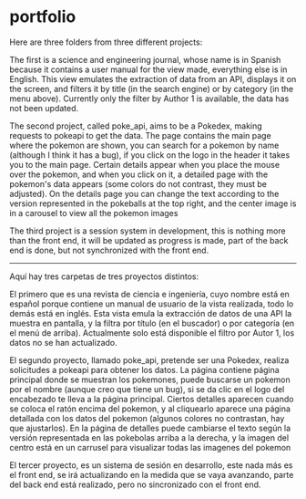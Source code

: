 # portfolio

Here are three folders from three different projects:

The first is a science and engineering journal, whose name is in Spanish because it contains a user manual for the view made, everything else is in English. This view emulates the extraction of data from an API, displays it on the screen, and filters it by title (in the search engine) or by category (in the menu above). Currently only the filter by Author 1 is available, the data has not been updated.

The second project, called poke_api, aims to be a Pokedex, making requests to pokeapi to get the data. The page contains the main page where the pokemon are shown, you can search for a pokemon by name (although I think it has a bug), if you click on the logo in the header it takes you to the main page. Certain details appear when you place the mouse over the pokemon, and when you click on it, a detailed page with the pokemon's data appears (some colors do not contrast, they must be adjusted). On the details page you can change the text according to the version represented in the pokeballs at the top right, and the center image is in a carousel to view all the pokemon images

The third project is a session system in development, this is nothing more than the front end, it will be updated as progress is made, part of the back end is done, but not synchronized with the front end.

---------------------------------------------------------

Aquí hay tres carpetas de tres proyectos distintos:

El primero que es una revista de ciencia e ingeniería, cuyo nombre está en español porque contiene un manual de usuario de la vista realizada, todo lo demás está en inglés. Esta vista emula la extracción de datos de una API la muestra en pantalla, y la filtra por título (en el buscador) o por categoría (en el menú de arriba). Actualmente solo está disponible el filtro por Autor 1, los datos no se han actualizado.

El segundo proyecto, llamado poke_api, pretende ser una Pokedex, realiza solicitudes a pokeapi para obtener los datos. La página contiene página principal donde se muestran los pokemones, puede buscarse un pokemon por el nombre (aunque creo que tiene un bug), si se da clic en el logo del encabezado te lleva a la página principal. Ciertos detalles aparecen cuando se coloca el ratón encima del pokemon, y al cliquearlo aparece una página detallada con los datos del pokemon (algunos colores no contrastan, hay que ajustarlos). En la página de detalles puede cambiarse el texto según la versión representada en las pokebolas arriba a la derecha, y la imagen del centro está en un carrusel para visualizar todas las imagenes del pokemon

El tercer proyecto, es un sistema de sesión en desarrollo, este nada más es el front end, se irá actualizando en la medida que se vaya avanzando, parte del back end está realizado, pero no sincronizado con el front end. 
